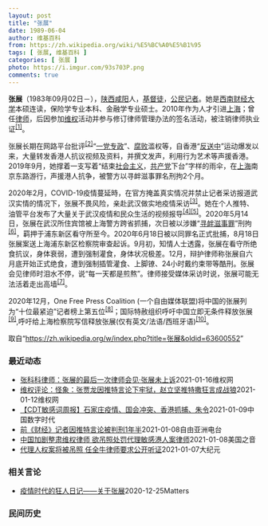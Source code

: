 ```yaml
---
layout: post
title: "张展"
date: 1989-06-04
author: 维基百科
from: https://zh.wikipedia.org/wiki/%E5%BC%A0%E5%B1%95
tags: [ 张展, 维基百科 ]
categories: [ 张展 ]
photo: https://i.imgur.com/93s703P.png
comments: true
---
```

<div class="mw-parser-output">


<p><b>张展</b>（1983年09月02日<span class="useeditintro" title="Template:BLP editintro">－</span>），<a href="/wiki/%E9%99%95%E8%A5%BF" class="mw-redirect" title="陕西">陕西</a><a href="/wiki/%E5%92%B8%E9%98%B3" class="mw-redirect" title="咸阳">咸阳</a>人，<a href="/wiki/%E5%9F%BA%E7%9D%A3%E5%BE%92" title="基督徒">基督徒</a>，<a href="/wiki/%E5%85%AC%E6%B0%91%E8%A8%98%E8%80%85" class="mw-redirect" title="公民記者">公民记者</a>。她是<a href="/wiki/%E8%A5%BF%E5%8D%97%E8%B4%A2%E7%BB%8F%E5%A4%A7%E5%AD%A6" title="西南财经大学">西南财经大学</a>本硕连读，保险学专业本科、金融学专业硕士。2010年作为人才引进<a href="/wiki/%E4%B8%8A%E6%B5%B7" class="mw-redirect" title="上海">上海</a>；曾任<a href="/wiki/%E5%BE%8B%E5%B8%88" class="mw-redirect" title="律师">律师</a>，后因参加<a href="/wiki/%E7%BB%B4%E6%9D%83" class="mw-redirect" title="维权">维权</a>活动并参与修订律师管理办法的签名活动，被注销律师执业证<sup id="cite_ref-1" class="reference"><a href="#cite_note-1">[1]</a></sup>。 
</p><p>张展长期在网路平台批评<sup id="cite_ref-2" class="reference"><a href="#cite_note-2">[2]</a></sup>“<a href="/wiki/%E4%B8%80%E5%85%9A%E4%B8%93%E6%94%BF" class="mw-redirect" title="一党专政">一党专政</a>”、<a href="/wiki/%E8%85%90%E8%B4%A5" class="mw-disambig" title="腐败">腐败</a>滥权等，自香港“<a href="/wiki/%E5%8F%8D%E9%80%81%E4%B8%AD" class="mw-redirect" title="反送中">反送中</a>”运动爆发以来，大量转发香港人抗议视频及资料，并撰文发声，利用行为艺术等声援香港。2019年9月，她撑着一支写着“结束<a href="/wiki/%E7%A4%BE%E4%BC%9A%E4%B8%BB%E4%B9%89" title="社会主义">社会主义</a>，<a href="/wiki/%E5%85%B1%E4%BA%A7%E5%85%9A" title="共产党">共产党</a>下台”字样的雨伞，在<a href="/wiki/%E4%B8%8A%E6%B5%B7" class="mw-redirect" title="上海">上海</a>南京东路游行，声援港人抗争，被警方以寻衅滋事罪名刑拘2个月。
</p><p>2020年2月，COVID-19疫情蔓延時，在官方掩盖真实情况并禁止记者采访报道武汉实情的情况下，张展不畏风险，亲赴武汉做实地疫情采访<sup id="cite_ref-3" class="reference"><a href="#cite_note-3">[3]</a></sup>。她在个人推特、油管平台发布了大量关于武汉疫情和民众生活的视频报导<sup id="cite_ref-4" class="reference"><a href="#cite_note-4">[4]</a></sup><sup id="cite_ref-5" class="reference"><a href="#cite_note-5">[5]</a></sup>。2020年5月14日，张展在武汉所住宾馆被上海警方跨省抓捕，次日被以涉嫌“<a href="/wiki/%E5%AF%BB%E8%A1%85%E6%BB%8B%E4%BA%8B%E7%BD%AA" title="寻衅滋事罪">寻衅滋事罪</a>”刑拘<sup id="cite_ref-6" class="reference"><a href="#cite_note-6">[6]</a></sup>，羁押于浦东新区看守所至今。2020年6月18日被以同罪名正式批捕，8月18日张展案送上海浦东新区检察院审查起诉。9月初，知情人士透露，张展在看守所绝食抗议，身体衰弱，遭到强制灌食，身体状况极差。12月，辩护律师称张展自六月底开始正式绝食，遭到强制插管灌食、上脚镣、24小时戴约束带等酷刑。张展会见律师时泪水不停，说“每一天都是煎熬”。律师接受媒体采访时说，张展可能无法活着走出高墙<sup id="cite_ref-7" class="reference"><a href="#cite_note-7">[7]</a></sup>。
</p><p>2020年12月，One Free Press Coalition (一个自由媒体联盟)将中国的张展列为“十位最紧迫”记者榜上第五位<sup id="cite_ref-8" class="reference"><a href="#cite_note-8">[8]</a></sup>；国际特赦组织呼吁中国立即无条件释放张展<sup id="cite_ref-9" class="reference"><a href="#cite_note-9">[9]</a></sup>,呼吁给上海检察院写信释放张展(仅有英文/法语/西班牙语)<sup id="cite_ref-10" class="reference"><a href="#cite_note-10">[10]</a></sup>。
</p>
</div><noscript><img src="//zh.wikipedia.org/wiki/Special:CentralAutoLogin/start?type=1x1" alt="" title="" width="1" height="1" style="border: none; position: absolute;"></noscript>
<div class="printfooter">取自“<a dir="ltr" href="https://zh.wikipedia.org/w/index.php?title=张展&amp;oldid=63600552">https://zh.wikipedia.org/w/index.php?title=张展&amp;oldid=63600552</a>”</div><div id="recent-news"><h3>最近动态</h3><ul><li><a href="https://nodebe4.github.io/waimei/2021-01-16/%E5%BC%A0%E7%A7%91%E7%A7%91%E5%BE%8B%E5%B8%88-%E5%BC%A0%E5%B1%95%E7%9A%84%E6%9C%80%E5%90%8E%E4%B8%80%E6%AC%A1%E5%BE%8B%E5%B8%88%E4%BC%9A%E8%A7%81-%E5%BC%A0%E5%B1%95%E6%9C%AA%E4%B8%8A%E8%AF%89" title="张科科律师：张展的最后一次律师会见·张展未上诉—— 2021年1月13日本周三下午一时许，我赶到上海市浦东新区看守所，来会见张展。&nbsp; 这是我第五次来会见她。 浦东新区看守所指示牌 浦东新区看守所...">张科科律师：张展的最后一次律师会见·张展未上诉</a><time>2021-01-16</time><a class="tag">维权网</a></li>
<li><a href="https://nodebe4.github.io/waimei/2021-01-12/%E7%BB%B4%E6%9D%83%E8%AF%84%E8%AE%BA-%E6%80%AA%E8%B1%A1-%E5%BC%A0%E8%B4%BE%E9%BE%99%E5%9B%A0%E6%8E%A8%E7%89%B9%E8%A8%80%E8%AE%BA%E4%B8%8B%E7%89%A2%E7%8B%B1-%E8%B5%B5%E7%AB%8B%E5%9D%9A%E6%8E%A8%E7%89%B9%E6%92%92%E7%8B%82%E8%A8%80%E6%88%90%E6%88%98%E7%8B%BC" title="维权评论：怪象：张贾龙因推特言论下牢狱，赵立坚推特撒狂言成战狼—— 特约评论员：乔暮春 继公民记者张展被判刑四年之后，1月8日，维权网报道称，贵州媒体人张贾龙被以寻衅滋事罪判刑一年半。张展的罪名...">维权评论：怪象：张贾龙因推特言论下牢狱，赵立坚推特撒狂言成战狼</a><time>2021-01-12</time><a class="tag">维权网</a></li>
<li><a href="https://nodebe4.github.io/waimei/2021-01-09/CDT%E6%95%8F%E6%84%9F%E8%AF%8D%E5%91%A8%E6%8A%A5-%E7%9F%B3%E5%AE%B6%E5%BA%84%E7%96%AB%E6%83%85-%E5%9B%BD%E4%BC%9A%E5%86%B2%E7%AA%81-%E9%A6%99%E6%B8%AF%E6%8A%93%E6%8D%95-%E6%9C%B1%E4%BB%A4" title="【CDT敏感词周报】石家庄疫情、国会冲突、香港抓捕、朱令—— 上期内容：【CDT敏感词周报】张展、阿里巴巴、腊肉节、李文亮 测试时间：2021年1月1日——1月7日 测试平台：新浪微博、微信、知...">【CDT敏感词周报】石家庄疫情、国会冲突、香港抓捕、朱令</a><time>2021-01-09</time><a class="tag">中国数字时代</a></li>
<li><a href="https://nodebe4.github.io/waimei/2021-01-08/%E5%89%8D-%E8%B4%A2%E7%BB%8F-%E8%AE%B0%E8%80%85%E5%9B%A0%E6%8E%A8%E7%89%B9%E8%A8%80%E8%AE%BA%E8%A2%AB%E5%88%A4%E5%88%911%E5%B9%B4%E5%8D%8A" title="前《财经》记者因推特言论被判刑1年半—— 继公民记者张展之后，又有中国媒体人士因为在社交媒体上的言论遭中国当局以寻衅滋事罪判刑。专家分析，中国当局打压言论自由从未停歇，对于推特上的言论自由，中国...">前《财经》记者因推特言论被判刑1年半</a><time>2021-01-08</time><a class="tag">自由亚洲电台</a></li>
<li><a href="https://nodebe4.github.io/waimei/2021-01-08/%E4%B8%AD%E5%9B%BD%E5%8A%A0%E5%89%A7%E6%95%B4%E8%82%83%E7%BB%B4%E6%9D%83%E5%BE%8B%E5%B8%88-%E6%AC%B2%E5%90%8A%E7%85%A7%E5%A4%84%E7%BD%9A%E4%BB%A3%E7%90%86%E6%95%8F%E6%84%9F%E6%B8%AF%E4%BA%BA%E6%A1%88%E5%BE%8B%E5%B8%88" title="中国加剧整肃维权律师 欲吊照处罚代理敏感港人案律师—— Fri, 08 Jan 2021 11:43:22 GMT 中国公民记者张展的代理律师任全牛抵达上海浦东新区法院。（2020年12月28日...">中国加剧整肃维权律师 欲吊照处罚代理敏感港人案律师</a><time>2021-01-08</time><a class="tag">美国之音</a></li>
<li><a href="https://nodebe4.github.io/waimei/2021-01-07/%E4%BB%A3%E7%90%86%E4%BA%BA%E6%9D%83%E6%A1%88%E5%B0%86%E8%A2%AB%E5%90%8A%E7%85%A7-%E4%BB%BB%E5%85%A8%E7%89%9B%E5%BE%8B%E5%B8%88%E8%A6%81%E6%B1%82%E5%85%AC%E5%BC%80%E5%90%AC%E8%AF%81" title="代理人权案将被吊照 任全牛律师要求公开听证—— 【大纪元2021年01月08日讯】（大纪元记者李新安报导）去年年底，张展案和12港人案同日开庭，他们相继遭到重判。紧接着，代理这两个案件的律师任全...">代理人权案将被吊照 任全牛律师要求公开听证</a><time>2021-01-07</time><a class="tag">大纪元</a></li>
</ul></div><div id="open-opinion"><h3>相关言论</h3><ul><li><a href="https://nodebe4.github.io/opinion/2020-12-25/%E7%96%AB%E6%83%85%E6%97%B6%E4%BB%A3%E7%9A%84%E7%8B%82%E4%BA%BA%E6%97%A5%E8%AE%B0-%E5%85%B3%E4%BA%8E%E5%BC%A0%E5%B1%95/" title="AI XIAOMING">疫情时代的狂人日记——关于张展</a><time>2020-12-25</time><a class="tag">Matters</a></li>
</ul></div><div id="mjls-record"><h3>民间历史</h3><ul></ul></div>